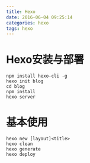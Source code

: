 ```yaml
---
title: Hexo
date: 2016-06-04 09:25:14
categories: hexo
tags: hexo
---
```

# Hexo安装与部署
```
npm install hexo-cli -g
hexo init blog
cd blog
npm install
hexo server
```

# 基本使用
```
hexo new [layout]<title>
hexo clean
hexo generate
hexo deploy
```

